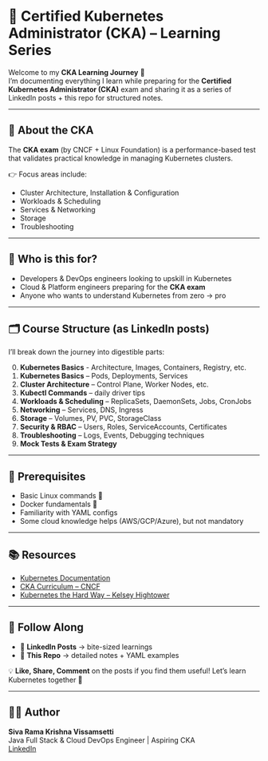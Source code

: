 # 🐳 Certified Kubernetes Administrator (CKA) – Learning Series

Welcome to my **CKA Learning Journey** 🚀  
I’m documenting everything I learn while preparing for the **Certified Kubernetes Administrator (CKA)** exam and sharing it as a series of LinkedIn posts + this repo for structured notes.

---

## 📌 About the CKA
The **CKA exam** (by CNCF + Linux Foundation) is a performance-based test that validates practical knowledge in managing Kubernetes clusters.  

👉 Focus areas include:
- Cluster Architecture, Installation & Configuration
- Workloads & Scheduling
- Services & Networking
- Storage
- Troubleshooting

---

## 🎯 Who is this for?
- Developers & DevOps engineers looking to upskill in Kubernetes  
- Cloud & Platform engineers preparing for the **CKA exam**  
- Anyone who wants to understand Kubernetes from zero → pro  

---

## 🗂️ Course Structure (as LinkedIn posts)
I’ll break down the journey into digestible parts:

0. **Kubernetes Basics** - Architecture, Images, Containers, Registry, etc.
1. **Kubernetes Basics** – Pods, Deployments, Services  
2. **Cluster Architecture** – Control Plane, Worker Nodes, etc.  
3. **Kubectl Commands** – daily driver tips  
4. **Workloads & Scheduling** – ReplicaSets, DaemonSets, Jobs, CronJobs  
5. **Networking** – Services, DNS, Ingress  
6. **Storage** – Volumes, PV, PVC, StorageClass  
7. **Security & RBAC** – Users, Roles, ServiceAccounts, Certificates  
8. **Troubleshooting** – Logs, Events, Debugging techniques  
9. **Mock Tests & Exam Strategy**  

---

## 🔧 Prerequisites
- Basic Linux commands 🐧  
- Docker fundamentals 🐳  
- Familiarity with YAML configs  
- Some cloud knowledge helps (AWS/GCP/Azure), but not mandatory  

---

## 📚 Resources
- [Kubernetes Documentation](https://kubernetes.io/docs/)  
- [CKA Curriculum – CNCF](https://www.cncf.io/certification/cka/)  
- [Kubernetes the Hard Way – Kelsey Hightower](https://github.com/kelseyhightower/kubernetes-the-hard-way)  

---

## 📝 Follow Along
- 📌 **LinkedIn Posts** → bite-sized learnings  
- 📂 **This Repo** → detailed notes + YAML examples  

💡 **Like, Share, Comment** on the posts if you find them useful! Let’s learn Kubernetes together 🎉  

---

## 👨‍💻 Author
**Siva Rama Krishna Vissamsetti**  
Java Full Stack & Cloud DevOps Engineer | Aspiring CKA  
[LinkedIn](https://www.linkedin.com/in/srkv)

